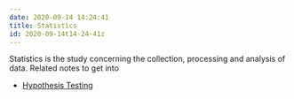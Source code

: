 ```yaml
---
date: 2020-09-14 14:24:41
title: Statistics 
id: 2020-09-14t14-24-41z
---
```


Statistics is the study concerning the collection, processing and analysis of
data. Related notes to get into

- [Hypothesis Testing](./2020-09-07t14-04-03z.md)
